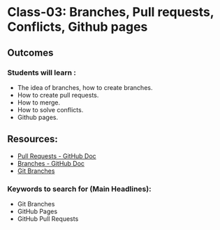 # Class-03: Branches, Pull requests, Conflicts, Github pages

## Outcomes
### Students will learn :
- The idea of branches, how to create branches.
- How to create pull requests.
- How to merge. 
- How to solve conflicts. 
- Github pages. 


## Resources:
* [Pull Requests - GitHub Doc](https://docs.github.com/en/pull-requests/collaborating-with-pull-requests/proposing-changes-to-your-work-with-pull-requests/about-pull-requests)
* [Branches - GitHub Doc](https://docs.github.com/en/pull-requests/collaborating-with-pull-requests/proposing-changes-to-your-work-with-pull-requests/about-branches)
* [Git Branches](https://www.atlassian.com/git/tutorials/using-branches)


### Keywords to search for (Main Headlines):
* Git Branches
* GitHub Pages
* GitHub Pull Requests